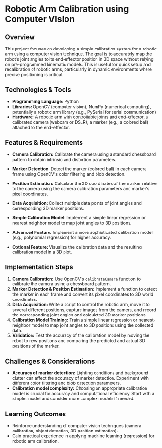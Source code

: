 # Robotic Arm Calibration using Computer Vision

## Overview

This project focuses on developing a simple calibration system for a robotic arm using a computer vision technique.  The goal is to accurately map the robot's joint angles to its end-effector position in 3D space without relying on pre-programmed kinematic models. This is useful for quick setup and recalibration of robotic arms, particularly in dynamic environments where precise positioning is critical.

## Technologies & Tools

* **Programming Language:** Python
* **Libraries:** OpenCV (computer vision), NumPy (numerical computing), potentially a robotic arm library (e.g., PySerial for serial communication)
* **Hardware:** A robotic arm with controllable joints and end-effector, a calibrated camera (webcam or DSLR), a marker (e.g., a colored ball) attached to the end-effector.

## Features & Requirements

- **Camera Calibration:** Calibrate the camera using a standard chessboard pattern to obtain intrinsic and distortion parameters.
- **Marker Detection:** Detect the marker (colored ball) in each camera frame using OpenCV's color filtering and blob detection.
- **Position Estimation:** Calculate the 3D coordinates of the marker relative to the camera using the camera calibration parameters and marker's pixel coordinates.
- **Data Acquisition:** Collect multiple data points of joint angles and corresponding 3D marker positions.
- **Simple Calibration Model:**  Implement a simple linear regression or nearest neighbor model to map joint angles to 3D positions.

- **Advanced Feature:** Implement a more sophisticated calibration model (e.g., polynomial regression) for higher accuracy.
- **Optional Feature:**  Visualize the calibration data and the resulting calibration model in a 3D plot.


## Implementation Steps

1. **Camera Calibration:** Use OpenCV's `calibrateCamera` function to calibrate the camera using a chessboard pattern.
2. **Marker Detection & Position Estimation:** Implement a function to detect the marker in each frame and convert its pixel coordinates to 3D world coordinates.
3. **Data Acquisition:**  Write a script to control the robotic arm, move it to several different positions, capture images from the camera, and record the corresponding joint angles and calculated 3D marker positions.
4. **Calibration Model Training:**  Train a simple linear regression or nearest-neighbor model to map joint angles to 3D positions using the collected data.
5. **Validation:** Test the accuracy of the calibration model by moving the robot to new positions and comparing the predicted and actual 3D positions of the marker.

## Challenges & Considerations

- **Accuracy of marker detection:**  Lighting conditions and background clutter can affect the accuracy of marker detection.  Experiment with different color filtering and blob detection parameters.
- **Calibration model complexity:** Choosing an appropriate calibration model is crucial for accuracy and computational efficiency.  Start with a simpler model and consider more complex models if needed.

## Learning Outcomes

- Reinforce understanding of computer vision techniques (camera calibration, object detection, 3D position estimation).
- Gain practical experience in applying machine learning (regression) for robotic arm calibration.

